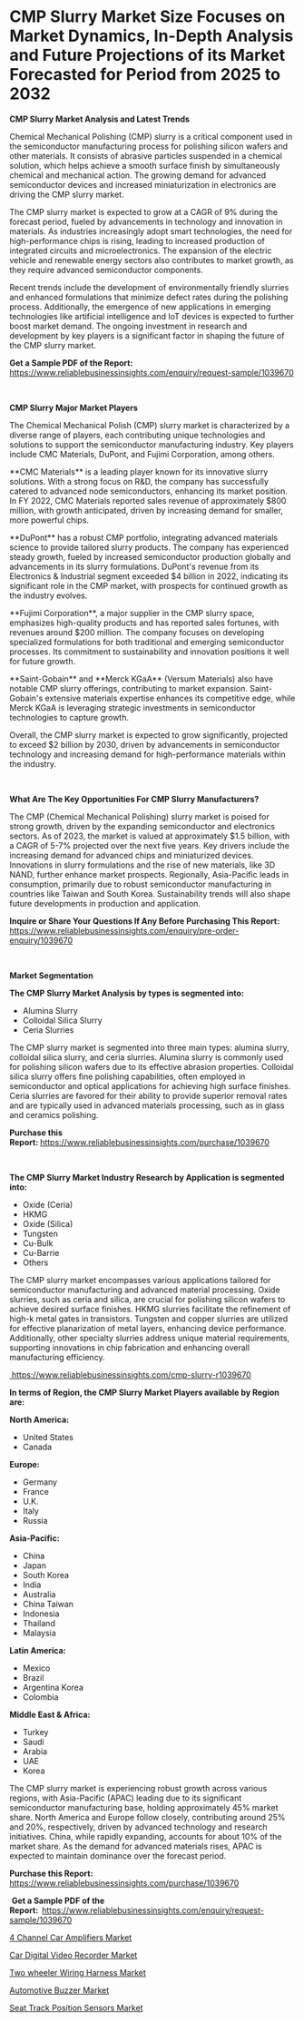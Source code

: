 <p><h1>CMP Slurry Market Size Focuses on Market Dynamics, In-Depth Analysis and Future Projections of its Market Forecasted for Period from 2025 to 2032</h1></p><p><strong>CMP Slurry Market Analysis and Latest Trends</strong></p>
<p><p>Chemical Mechanical Polishing (CMP) slurry is a critical component used in the semiconductor manufacturing process for polishing silicon wafers and other materials. It consists of abrasive particles suspended in a chemical solution, which helps achieve a smooth surface finish by simultaneously chemical and mechanical action. The growing demand for advanced semiconductor devices and increased miniaturization in electronics are driving the CMP slurry market.</p><p>The CMP slurry market is expected to grow at a CAGR of 9% during the forecast period, fueled by advancements in technology and innovation in materials. As industries increasingly adopt smart technologies, the need for high-performance chips is rising, leading to increased production of integrated circuits and microelectronics. The expansion of the electric vehicle and renewable energy sectors also contributes to market growth, as they require advanced semiconductor components.</p><p>Recent trends include the development of environmentally friendly slurries and enhanced formulations that minimize defect rates during the polishing process. Additionally, the emergence of new applications in emerging technologies like artificial intelligence and IoT devices is expected to further boost market demand. The ongoing investment in research and development by key players is a significant factor in shaping the future of the CMP slurry market.</p></p>
<p><strong>Get a Sample PDF of the Report:&nbsp;</strong> <a href="https://www.reliablebusinessinsights.com/enquiry/request-sample/1039670?utm_campaign=75&utm_medium=2&utm_source=Github&utm_content=ia&utm_term=11022025&utm_id=cmp-slurry">https://www.reliablebusinessinsights.com/enquiry/request-sample/1039670</a></p>
<p>&nbsp;</p>
<p><strong>CMP Slurry Major Market Players</strong></p>
<p><p>The Chemical Mechanical Polish (CMP) slurry market is characterized by a diverse range of players, each contributing unique technologies and solutions to support the semiconductor manufacturing industry. Key players include CMC Materials, DuPont, and Fujimi Corporation, among others.</p><p>**CMC Materials** is a leading player known for its innovative slurry solutions. With a strong focus on R&D, the company has successfully catered to advanced node semiconductors, enhancing its market position. In FY 2022, CMC Materials reported sales revenue of approximately $800 million, with growth anticipated, driven by increasing demand for smaller, more powerful chips.</p><p>**DuPont** has a robust CMP portfolio, integrating advanced materials science to provide tailored slurry products. The company has experienced steady growth, fueled by increased semiconductor production globally and advancements in its slurry formulations. DuPont's revenue from its Electronics & Industrial segment exceeded $4 billion in 2022, indicating its significant role in the CMP market, with prospects for continued growth as the industry evolves.</p><p>**Fujimi Corporation**, a major supplier in the CMP slurry space, emphasizes high-quality products and has reported sales fortunes, with revenues around $200 million. The company focuses on developing specialized formulations for both traditional and emerging semiconductor processes. Its commitment to sustainability and innovation positions it well for future growth.</p><p>**Saint-Gobain** and **Merck KGaA** (Versum Materials) also have notable CMP slurry offerings, contributing to market expansion. Saint-Gobain's extensive materials expertise enhances its competitive edge, while Merck KGaA is leveraging strategic investments in semiconductor technologies to capture growth.</p><p>Overall, the CMP slurry market is expected to grow significantly, projected to exceed $2 billion by 2030, driven by advancements in semiconductor technology and increasing demand for high-performance materials within the industry.</p></p>
<p>&nbsp;</p>
<p><strong>What Are The Key Opportunities For CMP Slurry Manufacturers?</strong></p>
<p><p>The CMP (Chemical Mechanical Polishing) slurry market is poised for strong growth, driven by the expanding semiconductor and electronics sectors. As of 2023, the market is valued at approximately $1.5 billion, with a CAGR of 5-7% projected over the next five years. Key drivers include the increasing demand for advanced chips and miniaturized devices. Innovations in slurry formulations and the rise of new materials, like 3D NAND, further enhance market prospects. Regionally, Asia-Pacific leads in consumption, primarily due to robust semiconductor manufacturing in countries like Taiwan and South Korea. Sustainability trends will also shape future developments in production and application.</p></p>
<p><strong>Inquire or Share Your Questions If Any Before Purchasing This Report:</strong> <a href="https://www.reliablebusinessinsights.com/enquiry/pre-order-enquiry/1039670?utm_campaign=75&utm_medium=2&utm_source=Github&utm_content=ia&utm_term=11022025&utm_id=cmp-slurry">https://www.reliablebusinessinsights.com/enquiry/pre-order-enquiry/1039670</a></p>
<p>&nbsp;</p>
<p><strong>Market Segmentation</strong></p>
<p><strong>The CMP Slurry Market Analysis by types is segmented into:</strong></p>
<p><ul><li>Alumina Slurry</li><li>Colloidal Silica Slurry</li><li>Ceria Slurries</li></ul></p>
<p><p>The CMP slurry market is segmented into three main types: alumina slurry, colloidal silica slurry, and ceria slurries. Alumina slurry is commonly used for polishing silicon wafers due to its effective abrasion properties. Colloidal silica slurry offers fine polishing capabilities, often employed in semiconductor and optical applications for achieving high surface finishes. Ceria slurries are favored for their ability to provide superior removal rates and are typically used in advanced materials processing, such as in glass and ceramics polishing.</p></p>
<p><strong>Purchase this Report:&nbsp;</strong><a href="https://www.reliablebusinessinsights.com/purchase/1039670?utm_campaign=75&utm_medium=2&utm_source=Github&utm_content=ia&utm_term=11022025&utm_id=cmp-slurry">https://www.reliablebusinessinsights.com/purchase/1039670</a></p>
<p>&nbsp;</p>
<p><strong>The CMP Slurry Market Industry Research by Application is segmented into:</strong></p>
<p><ul><li>Oxide (Ceria)</li><li>HKMG</li><li>Oxide (Silica)</li><li>Tungsten</li><li>Cu-Bulk</li><li>Cu-Barrie</li><li>Others</li></ul></p>
<p><p>The CMP slurry market encompasses various applications tailored for semiconductor manufacturing and advanced material processing. Oxide slurries, such as ceria and silica, are crucial for polishing silicon wafers to achieve desired surface finishes. HKMG slurries facilitate the refinement of high-k metal gates in transistors. Tungsten and copper slurries are utilized for effective planarization of metal layers, enhancing device performance. Additionally, other specialty slurries address unique material requirements, supporting innovations in chip fabrication and enhancing overall manufacturing efficiency.</p></p>
<p><a href="https://www.reliablebusinessinsights.com/cmp-slurry-r1039670?utm_campaign=75&utm_medium=2&utm_source=Github&utm_content=ia&utm_term=11022025&utm_id=cmp-slurry">&nbsp;https://www.reliablebusinessinsights.com/cmp-slurry-r1039670</a></p>
<p><strong>In terms of Region, the CMP Slurry Market Players available by Region are:</strong></p>
<p>
    <p> <strong> North America: </strong>
        <ul>
            <li>United States</li>
            <li>Canada</li>
        </ul>
        </p> 
    <p> <strong> Europe: </strong>
        <ul>
            <li>Germany</li>
            <li>France</li>
            <li>U.K.</li>
            <li>Italy</li>
            <li>Russia</li>
        </ul>
        </p> 
    <p> <strong> Asia-Pacific: </strong>
        <ul>
            <li>China</li>
            <li>Japan</li>
            <li>South Korea</li>
            <li>India</li>
            <li>Australia</li>
            <li>China Taiwan</li>
            <li>Indonesia</li>
            <li>Thailand</li>
            <li>Malaysia</li>
        </ul>
        </p> 
    <p> <strong> Latin America: </strong>
        <ul>
            <li>Mexico</li>
            <li>Brazil</li>
            <li>Argentina Korea</li>
            <li>Colombia</li>
        </ul>
        </p> 
    <p> <strong> Middle East & Africa: </strong>
        <ul>
            <li>Turkey</li>
            <li>Saudi</li>
            <li>Arabia</li>
            <li>UAE</li>
            <li>Korea</li>
        </ul>
    </p>
    </p>
<p><p>The CMP slurry market is experiencing robust growth across various regions, with Asia-Pacific (APAC) leading due to its significant semiconductor manufacturing base, holding approximately 45% market share. North America and Europe follow closely, contributing around 25% and 20%, respectively, driven by advanced technology and research initiatives. China, while rapidly expanding, accounts for about 10% of the market share. As the demand for advanced materials rises, APAC is expected to maintain dominance over the forecast period.</p></p>
<p><strong>Purchase this Report: </strong><a href="https://www.reliablebusinessinsights.com/purchase/1039670?utm_campaign=75&utm_medium=2&utm_source=Github&utm_content=ia&utm_term=11022025&utm_id=cmp-slurry">https://www.reliablebusinessinsights.com/purchase/1039670</a></p>
<p>&nbsp;<strong>Get a Sample PDF of the Report:&nbsp;&nbsp;</strong><a href="https://www.reliablebusinessinsights.com/enquiry/request-sample/1039670?utm_campaign=75&utm_medium=2&utm_source=Github&utm_content=ia&utm_term=11022025&utm_id=cmp-slurry">https://www.reliablebusinessinsights.com/enquiry/request-sample/1039670</a></p>
<p><strong></strong></p>
<p><p><a href="https://github.com/boccalyver5k/Market-Research-Report-List-1/blob/main/4-channel-car-amplifiers-market.md?utm_campaign=75&utm_medium=2&utm_source=Github&utm_content=ia&utm_term=11022025&utm_id=cmp-slurry">4 Channel Car Amplifiers Market</a></p><p><a href="https://github.com/manatatonkes/Market-Research-Report-List-1/blob/main/car-digital-video-recorder-market.md?utm_campaign=75&utm_medium=2&utm_source=Github&utm_content=ia&utm_term=11022025&utm_id=cmp-slurry">Car Digital Video Recorder Market</a></p><p><a href="https://github.com/oussefisijr/Market-Research-Report-List-1/blob/main/two-wheeler-wiring-harness-market.md?utm_campaign=75&utm_medium=2&utm_source=Github&utm_content=ia&utm_term=11022025&utm_id=cmp-slurry">Two wheeler Wiring Harness Market</a></p><p><a href="https://github.com/plawragarile/Market-Research-Report-List-1/blob/main/automotive-buzzer-market.md?utm_campaign=75&utm_medium=2&utm_source=Github&utm_content=ia&utm_term=11022025&utm_id=cmp-slurry">Automotive Buzzer Market</a></p><p><a href="https://github.com/zilelimarawa/Market-Research-Report-List-1/blob/main/seat-track-position-sensors-market.md?utm_campaign=75&utm_medium=2&utm_source=Github&utm_content=ia&utm_term=11022025&utm_id=cmp-slurry">Seat Track Position Sensors Market</a></p></p>